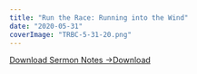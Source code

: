 ```yaml
---
title: "Run the Race: Running into the Wind"
date: "2020-05-31"
coverImage: "TRBC-5-31-20.png"
---
```


[Download Sermon Notes ->](https://sketchysermons.com/wp-content/uploads/2020/07/TRBC-5-31-20.pdf)[Download](https://sketchysermons.com/wp-content/uploads/2020/07/TRBC-5-31-20.pdf)
